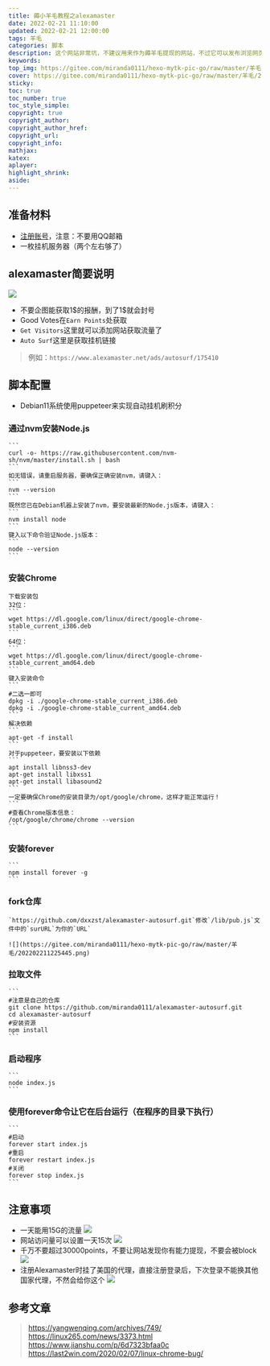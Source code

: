 ```yaml
---
title: 薅小羊毛教程之alexamaster
date: 2022-02-21 11:10:00
updated: 2022-02-21 12:00:00
tags: 羊毛
categories: 脚本
description: 这个网站非常坑，不建议用来作为薅羊毛提现的网站，不过它可以发布浏览网页的任务，从而为站点获取访问量。
keywords:
top_img: https://gitee.com/miranda0111/hexo-mytk-pic-go/raw/master/羊毛/202202211141248.png
cover: https://gitee.com/miranda0111/hexo-mytk-pic-go/raw/master/羊毛/202202211141248.png
sticky:
toc: true
toc_number: true
toc_style_simple: 
copyright: true
copyright_author:
copyright_author_href:
copyright_url:
copyright_info:
mathjax:
katex:
aplayer:
highlight_shrink:
aside:
---
```


## 准备材料

 - [注册账号](https://www.alexamaster.net/)，注意：不要用QQ邮箱
 - 一枚挂机服务器（两个左右够了）

## alexamaster简要说明
![](https://gitee.com/miranda0111/hexo-mytk-pic-go/raw/master/羊毛/202202211146271.png)
 - 不要企图能获取1\$的报酬，到了1\$就会封号
 - Good Votes在`Earn Points`处获取
 - `Get Visitors`这里就可以添加网站获取流量了
 - `Auto Surf`这里是获取挂机链接
>例如：`https://www.alexamaster.net/ads/autosurf/175410`

## 脚本配置

 - Debian11系统使用puppeteer来实现自动挂机刷积分
 ### 通过nvm安装Node.js
    ```
    curl -o- https://raw.githubusercontent.com/nvm-sh/nvm/master/install.sh | bash
    ```
    如无错误，请重启服务器，要确保正确安装nvm，请键入：
    ```
    nvm --version
    ```
    既然您已在Debian机器上安装了nvm，要安装最新的Node.js版本，请键入：
    ```
    nvm install node
    ```
    键入以下命令验证Node.js版本：
    ```
    node --version
    ```
 ### 安装Chrome
    下载安装包
    32位：
    ```
    wget https://dl.google.com/linux/direct/google-chrome-stable_current_i386.deb
    ```
    64位：
    ```
    wget https://dl.google.com/linux/direct/google-chrome-stable_current_amd64.deb
    ```
    键入安装命令
    ```
    #二选一即可
    dpkg -i ./google-chrome-stable_current_i386.deb
    dpkg -i ./google-chrome-stable_current_amd64.deb
    ```
    解决依赖
    ```
    apt-get -f install
    ```
    对于puppeteer，要安装以下依赖
    ```
    apt install libnss3-dev
    apt-get install libxss1
    apt-get install libasound2
    ```
    一定要确保Chrome的安装目录为/opt/google/chrome，这样才能正常运行！
    ```
    #查看Chrome版本信息：
    /opt/google/chrome/chrome --version
    ```
 ### 安装forever
    ```
    npm install forever -g
    ```
 ### fork仓库
    `https://github.com/dxxzst/alexamaster-autosurf.git`修改`/lib/pub.js`文件中的`surURL`为你的`URL`
    
    ![](https://gitee.com/miranda0111/hexo-mytk-pic-go/raw/master/羊毛/202202211225445.png)

 ### 拉取文件
    ```
    #注意是自己的仓库
    git clone https://github.com/miranda0111/alexamaster-autosurf.git
    cd alexamaster-autosurf
    #安装资源
    npm install
    ```
 ### 启动程序
    ```
    node index.js
    ```
 ### 使用forever命令让它在后台运行（在程序的目录下执行）
    ```
    #启动
    forever start index.js
    #重启
    forever restart index.js
    #关闭
    forever stop index.js
    ```
## 注意事项
 - 一天能用15G的流量
![](https://gitee.com/miranda0111/hexo-mytk-pic-go/raw/master/羊毛/202202211232816.png)
 - 网站访问量可以设置一天15次
![](https://gitee.com/miranda0111/hexo-mytk-pic-go/raw/master/羊毛/202202211234438.png)
 - 千万不要超过30000points，不要让网站发现你有能力提现，不要会被block
![](https://gitee.com/miranda0111/hexo-mytk-pic-go/raw/master/羊毛/202202211239239.png)
 - 注册Alexamaster时挂了美国的代理，直接注册登录后，下次登录不能换其他国家代理，不然会给你这个
![](https://gitee.com/miranda0111/hexo-mytk-pic-go/raw/master/羊毛/202202211243049.png)

## 参考文章
>https://yangwenqing.com/archives/749/
https://linux265.com/news/3373.html
https://www.jianshu.com/p/6d7323bfaa0c
https://last2win.com/2020/02/07/linux-chrome-bug/